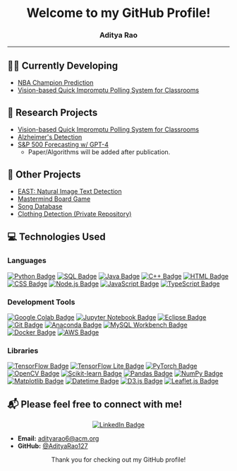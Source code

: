 <div align="center">

# Welcome to my GitHub Profile!
### Aditya Rao


</div>

---
## 👨‍💻 Currently Developing
- [NBA Champion Prediction](https://github.com/rishavc300/nbaproj)
- [Vision-based Quick Impromptu Polling System for Classrooms](https://github.com/hajin-park/V-QUIP)


## 🔬 Research Projects
- [Vision-based Quick Impromptu Polling System for Classrooms](https://github.com/hajin-park/V-QUIP)
- [Alzheimer's Detection](https://github.com/Sriramnat100/ASDRP_Files)
- [S&P 500 Forecasting w/ GPT-4](https://github.com/AdityaRao127/resume-projects#project-5)
   - Paper/Algorithms will be added after publication.


## 📂 Other Projects
- [EAST: Natural Image Text Detection](https://github.com/AdityaRao127/openCV-image-text-classification)
- [Mastermind Board Game](https://github.com/AdityaRao127/resume-projects/blob/main/Mastermind%20Game/Mastermind.java)
- [Song Database](https://github.com/AdityaRao127/resume-projects/blob/main/Mastermind%20Game/Mastermind.java)
- [Clothing Detection (Private Repository)](https://github.com/Gerald-Lu/clothing-detection-app)

## 💻 Technologies Used

### Languages
[![Python Badge](https://img.shields.io/badge/-Python-blue?style=flat-square&logo=Python&logoColor=white)](https://www.python.org/)
[![SQL Badge](https://img.shields.io/badge/-SQL-orange?style=flat-square&logo=MySQL&logoColor=white)](https://www.mysql.com/)
[![Java Badge](https://img.shields.io/badge/-Java-orange?style=flat-square&logo=Java&logoColor=white)](https://www.java.com/)
[![C++ Badge](https://img.shields.io/badge/-C++-yellow?style=flat-square&logo=C%2B%2B&logoColor=white)](https://isocpp.org/)
[![HTML Badge](https://img.shields.io/badge/-HTML-green?style=flat-square&logo=HTML5&logoColor=white)](https://developer.mozilla.org/en-US/docs/Web/HTML)
[![CSS Badge](https://img.shields.io/badge/-CSS-green?style=flat-square&logo=CSS3&logoColor=white)](https://developer.mozilla.org/en-US/docs/Web/CSS)
[![Node.js Badge](https://img.shields.io/badge/-Node.js-green?style=flat-square&logo=Node.js&logoColor=white)](https://nodejs.org/)
[![JavaScript Badge](https://img.shields.io/badge/-JavaScript-yellow?style=flat-square&logo=JavaScript&logoColor=white)](https://developer.mozilla.org/en-US/docs/Web/JavaScript)
[![TypeScript Badge](https://img.shields.io/badge/-TypeScript-blue?style=flat-square&logo=TypeScript&logoColor=white)](https://www.typescriptlang.org/)

### Development Tools
[![Google Colab Badge](https://img.shields.io/badge/-Google%20Colab-blue?style=flat-square&logo=Google%20Colab&logoColor=white)](https://colab.research.google.com/notebooks/intro.ipynb)
[![Jupyter Notebook Badge](https://img.shields.io/badge/-Jupyter%20Notebook-blue?style=flat-square&logo=Jupyter&logoColor=white)](https://jupyter.org/)
[![Eclipse Badge](https://img.shields.io/badge/-Eclipse-orange?style=flat-square&logo=Eclipse&logoColor=white)](https://www.eclipse.org/)
[![Git Badge](https://img.shields.io/badge/-Git-red?style=flat-square&logo=Git&logoColor=white)](https://git-scm.com/)
[![Anaconda Badge](https://img.shields.io/badge/-Anaconda-blue?style=flat-square&logo=Anaconda&logoColor=white)](https://www.anaconda.com/)
[![MySQL Workbench Badge](https://img.shields.io/badge/-MySQL%20Workbench-orange?style=flat-square&logo=MySQL&logoColor=white)](https://www.mysql.com/products/workbench/)
[![Docker Badge](https://img.shields.io/badge/-Docker-blue?style=flat-square&logo=Docker&logoColor=white)](https://www.docker.com/)
[![AWS Badge](https://img.shields.io/badge/-AWS-orange?style=flat-square&logo=Amazon%20AWS&logoColor=white)](https://aws.amazon.com/)

### Libraries
[![TensorFlow Badge](https://img.shields.io/badge/-TensorFlow-blue?style=flat-square&logo=TensorFlow&logoColor=white)](https://www.tensorflow.org/)
[![TensorFlow Lite Badge](https://img.shields.io/badge/-TensorFlow%20Lite-blue?style=flat-square&logo=TensorFlow&logoColor=white)](https://www.tensorflow.org/lite)
[![PyTorch Badge](https://img.shields.io/badge/-PyTorch-bkue?style=flat-square&logo=PyTorch&logoColor=white)](https://pytorch.org/)
[![OpenCV Badge](https://img.shields.io/badge/-OpenCV-bluee?style=flat-square&logo=OpenCV&logoColor=white)](https://opencv.org/)
[![Scikit-learn Badge](https://img.shields.io/badge/-Scikit--learn-blue?style=flat-square&logo=Scikit-learn&logoColor=white)](https://scikit-learn.org/stable/)
[![Pandas Badge](https://img.shields.io/badge/-Pandas-blue?style=flat-square&logo=Pandas&logoColor=white)](https://pandas.pydata.org/)
[![NumPy Badge](https://img.shields.io/badge/-NumPy-blue?style=flat-square&logo=NumPy&logoColor=white)](https://numpy.org/)
[![Matplotlib Badge](https://img.shields.io/badge/-Matplotlib-blue?style=flat-square&logo=Matplotlib&logoColor=white)](https://matplotlib.org/)
[![Datetime Badge](https://img.shields.io/badge/-Datetime-blue?style=flat-square&logo=Python&logoColor=white)](https://docs.python.org/3/library/datetime.html)
[![D3.js Badge](https://img.shields.io/badge/-D3.js-orange?style=flat-square&logo=d3.js&logoColor=white)](https://d3js.org/)
[![Leaflet.js Badge](https://img.shields.io/badge/-Leaflet.js-green?style=flat-square&logo=leaflet&logoColor=white)](https://leafletjs.com/)



## 📬 Please feel free to connect with me!

<div align="center">

[![LinkedIn Badge](https://img.shields.io/badge/-LinkedIn-blue?style=flat-square&logo=LinkedIn&logoColor=white)](https://www.linkedin.com/in/aditya-kr-rao/)
</div>


- **Email:** adityarao6@acm.org
- **GitHub:** [@AdityaRao127](https://github.com/AdityaRao127)

<div align="center">
  
Thank you for checking out my GitHub profile!

</div>

<div class="quote-box">
  <script>
  var quotes = [
    "The only way to learn a new programming language is by writing programs in it. – Dennis Ritchie",
    "Any fool can write code that a computer can understand. Good programmers write code that humans can understand. – Martin Fowler",
    "Measuring programming progress by lines of code is like measuring aircraft building progress by weight. – Bill Gates",
    "The most disastrous thing that you can ever do is to tie yourself to another person's vision. – Steve Jobs",
    "Walking on water and developing software from a specification are easy if both are frozen. – Edward V Berard",
    "If you think good architecture is expensive, try bad architecture. – Brian Foote"
    "The only way to learn a new programming language is by writing programs in it. – Dennis Ritchie",
    "Any fool can write code that a computer can understand. Good programmers write code that humans can understand. – Martin Fowler",
    "Measuring programming progress by lines of code is like measuring aircraft building progress by weight. – Bill Gates",
    "The most disastrous thing that you can ever do is to tie yourself to another person's vision. – Steve Jobs",
    "Walking on water and developing software from a specification are easy if both are frozen. – Edward V Berard",
    "If you think good architecture is expensive, try bad architecture. – Brian Foote",
    "The best programmers are not marginally better than mediocre ones. They are an order-of-magnitude better, measured by whatever standard: conceptual creativity, problem-solving ability, quality of implementation, or customer        service. – Randall E. Stross",
    "The only way to go fast, is to go well. – Robert C. Martin",
    "First, solve the problem. Then, write the code. – John Johnson",
    "The computer was born to solve problems that did not exist before. – Bill Gates",
    "The most damaging thing you can do to a program is to make it run fast. – Joe Armstrong",
    "The function of good software is to make the complex appear to be simple. – Grady Booch",
    "The only way to make a computer do exactly what you want is to tell it to do so in words it understands. – Bjarne Stroustrup",
    "The best code is no code at all. – Uncle Bob Martin",
    "The only real key to success is to find out what you enjoy doing, and then put your whole heart and soul into it. – Bill Gates",
    "The only way to be truly satisfied is to do what you believe is great work. And the only way to do great work is to love what you do. – Steve Jobs",
     "Happiness is meeting your expectations." '"-Mr.J"
  ]

  document.write('<p class="quote-text">' + quotes[Math.floor(Math.random() * quotes.length)] + '</p>');
  </script>
</div>

